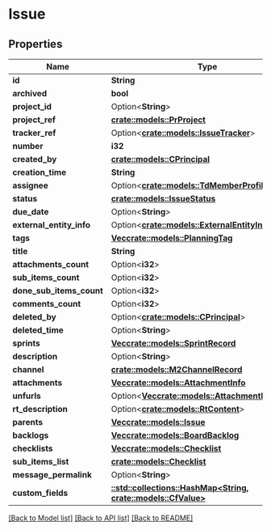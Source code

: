 # Issue

## Properties

Name | Type | Description | Notes
------------ | ------------- | ------------- | -------------
**id** | **String** |  | 
**archived** | **bool** |  | 
**project_id** | Option<**String**> |  | [optional]
**project_ref** | [**crate::models::PrProject**](PR_Project.md) |  | 
**tracker_ref** | Option<[**crate::models::IssueTracker**](IssueTracker.md)> |  | [optional]
**number** | **i32** |  | 
**created_by** | [**crate::models::CPrincipal**](CPrincipal.md) |  | 
**creation_time** | **String** |  | 
**assignee** | Option<[**crate::models::TdMemberProfile**](TD_MemberProfile.md)> |  | [optional]
**status** | [**crate::models::IssueStatus**](IssueStatus.md) |  | 
**due_date** | Option<**String**> |  | [optional]
**external_entity_info** | Option<[**crate::models::ExternalEntityInfoRecord**](ExternalEntityInfoRecord.md)> |  | [optional]
**tags** | [**Vec<crate::models::PlanningTag>**](PlanningTag.md) |  | 
**title** | **String** |  | 
**attachments_count** | Option<**i32**> |  | [optional]
**sub_items_count** | Option<**i32**> |  | [optional]
**done_sub_items_count** | Option<**i32**> |  | [optional]
**comments_count** | Option<**i32**> |  | [optional]
**deleted_by** | Option<[**crate::models::CPrincipal**](CPrincipal.md)> |  | [optional]
**deleted_time** | Option<**String**> |  | [optional]
**sprints** | [**Vec<crate::models::SprintRecord>**](SprintRecord.md) |  | 
**description** | Option<**String**> |  | [optional]
**channel** | [**crate::models::M2ChannelRecord**](M2ChannelRecord.md) |  | 
**attachments** | [**Vec<crate::models::AttachmentInfo>**](AttachmentInfo.md) |  | 
**unfurls** | Option<[**Vec<crate::models::AttachmentInfo>**](AttachmentInfo.md)> |  | [optional]
**rt_description** | Option<[**crate::models::RtContent**](RtContent.md)> |  | [optional]
**parents** | [**Vec<crate::models::Issue>**](Issue.md) |  | 
**backlogs** | [**Vec<crate::models::BoardBacklog>**](BoardBacklog.md) |  | 
**checklists** | [**Vec<crate::models::Checklist>**](Checklist.md) |  | 
**sub_items_list** | [**crate::models::Checklist**](Checklist.md) |  | 
**message_permalink** | Option<**String**> |  | [optional]
**custom_fields** | [**::std::collections::HashMap<String, crate::models::CfValue>**](CFValue.md) |  | 

[[Back to Model list]](../README.md#documentation-for-models) [[Back to API list]](../README.md#documentation-for-api-endpoints) [[Back to README]](../README.md)


